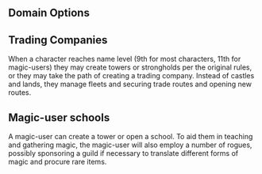 ## Domain Options

## Trading Companies

When a character reaches name level (9th for most characters, 11th for magic-users) they may create towers or strongholds per the original rules, or they may take the path of creating a trading company. Instead of castles and lands, they manage fleets and securing trade routes and opening new routes.

## Magic-user schools

A magic-user can create a tower or open a school. To aid them in teaching and gathering magic, the magic-user will also employ a number of rogues, possibly sponsoring a guild if necessary to translate different forms of magic and procure rare items.